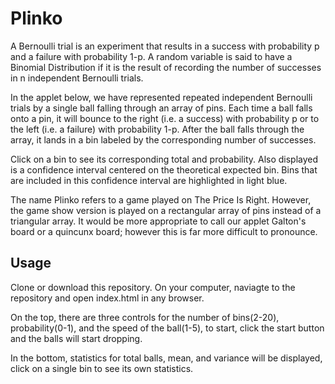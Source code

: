 # Plinko
A Bernoulli trial is an experiment that results in a success with probability p and a failure with probability 1-p. A random variable is said to have a Binomial Distribution if it is the result of recording the number of successes in n independent Bernoulli trials.

In the applet below, we have represented repeated independent Bernoulli trials by a single ball falling through an array of pins. Each time a ball falls onto a pin, it will bounce to the right (i.e. a success) with probability p or to the left (i.e. a failure) with probability 1-p. After the ball falls through the array, it lands in a bin labeled by the corresponding number of successes.

Click on a bin to see its corresponding total and probability. Also displayed is a confidence interval centered on the theoretical expected bin. Bins that are included in this confidence interval are highlighted in light blue.

The name Plinko refers to a game played on The Price Is Right. However, the game show version is played on a rectangular array of pins instead of a triangular array. It would be more appropriate to call our applet Galton's board or a quincunx board; however this is far more difficult to pronounce.

## Usage

Clone or download this repository. On your computer, naviagte to the repository and open index.html in any browser.

On the top, there are three controls for the number of bins(2-20), probability(0-1), and the speed of the ball(1-5),
to start, click the start button and the balls will start dropping.

In the bottom, statistics for total balls, mean, and variance will be displayed, click on a single bin to see its own
statistics.
